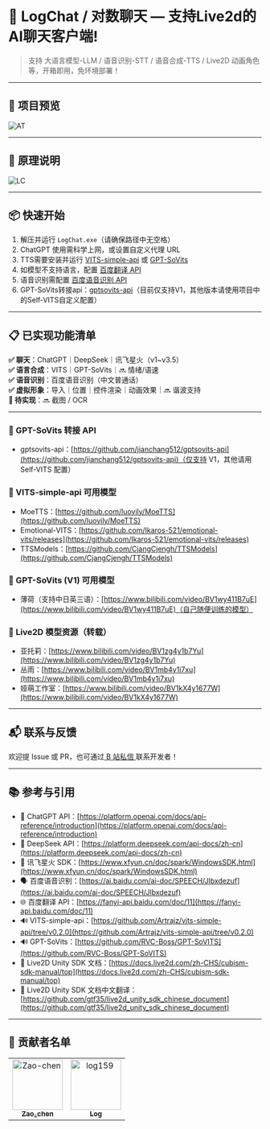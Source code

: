 # 💬 LogChat / 对数聊天 — 支持Live2d的AI聊天客户端!
> 支持 大语言模型-LLM / 语音识别-STT / 语音合成-TTS / Live2D 动画角色等，开箱即用，免环境部署！

---
## 🌈 项目预览
![AT](https://github.com/user-attachments/assets/3ccc4a8b-9a46-43ae-8afe-544b1eeb1e3e)

---
## 🧩 原理说明
![LC](https://github.com/user-attachments/assets/85a5d72e-6cad-476f-8b88-31f4d358d2de)

---
## 📦 快速开始
1. 解压并运行 `LogChat.exe`（请确保路径中无空格）  
2. ChatGPT 使用需科学上网，或设置自定义代理 URL  
3. TTS需要安装并运行 [VITS-simple-api](https://github.com/Artrajz/vits-simple-api/tree/main) 或 [GPT-SoVits](https://github.com/RVC-Boss/GPT-SoVITS)  
4. 如模型不支持语言，配置 [百度翻译 API](https://fanyi-api.baidu.com/)  
5. 语音识别需配置 [百度语音识别 API](https://ai.baidu.com/ai-doc/SPEECH/Jlbxdezuf)  
6. GPT-SoVits转接api：[gptsovits-api](https://github.com/jianchang512/gptsovits-api)（目前仅支持V1，其他版本请使用项目中的Self-VITS自定义配置）  

---
## 📋 已实现功能清单
**✅ 聊天**：ChatGPT｜DeepSeek｜讯飞星火（v1~v3.5）  
**✅ 语言合成**：VITS｜GPT-SoVits｜🔜 情绪/语速  
**✅ 语音识别**：百度语音识别（中文普通话）  
**✅ 虚拟形象**：导入｜位置｜控件渲染｜动画效果｜🔜 谐波支持  
**🧰 待实现**：🔜 截图 / OCR

---
### 🔄 GPT-SoVits 转接 API  
- gptsovits-api：[https://github.com/jianchang512/gptsovits-api](https://github.com/jianchang512/gptsovits-api)（仅支持 V1，其他请用 Self-VITS 配置）

### 🧠 VITS-simple-api 可用模型  
- MoeTTS：[https://github.com/luoyily/MoeTTS](https://github.com/luoyily/MoeTTS)
- Emotional-VITS：[https://github.com/Ikaros-521/emotional-vits/releases](https://github.com/Ikaros-521/emotional-vits/releases)
- TTSModels：[https://github.com/CjangCjengh/TTSModels](https://github.com/CjangCjengh/TTSModels)

### 🧠 GPT-SoVits (V1) 可用模型  
- 薄荷（支持中日英三语）：[https://www.bilibili.com/video/BV1wy411B7uE](https://www.bilibili.com/video/BV1wy411B7uE)（自己随便训练的模型）

### 🎨 Live2D 模型资源（转载）  
- 亚托莉：[https://www.bilibili.com/video/BV1zg4y1b7Yu](https://www.bilibili.com/video/BV1zg4y1b7Yu)
- 丛雨：[https://www.bilibili.com/video/BV1mb4y1i7xu](https://www.bilibili.com/video/BV1mb4y1i7xu)
- 娅萌工作室：[https://www.bilibili.com/video/BV1kX4y1677W](https://www.bilibili.com/video/BV1kX4y1677W)

---
## 📬 联系与反馈

欢迎提 Issue 或 PR，也可通过[ B 站私信 ](https://space.bilibili.com/3493110573172862)联系开发者！

---
## 📚 参考与引用
- 💬 ChatGPT API：[https://platform.openai.com/docs/api-reference/introduction](https://platform.openai.com/docs/api-reference/introduction)
- 💬 DeepSeek API：[https://platform.deepseek.com/api-docs/zh-cn](https://platform.deepseek.com/api-docs/zh-cn)
- 💬 讯飞星火 SDK：[https://www.xfyun.cn/doc/spark/WindowsSDK.html](https://www.xfyun.cn/doc/spark/WindowsSDK.html) 
- 🗣️ 百度语音识别：[https://ai.baidu.com/ai-doc/SPEECH/Jlbxdezuf](https://ai.baidu.com/ai-doc/SPEECH/Jlbxdezuf) 
- 🌐 百度翻译 API：[https://fanyi-api.baidu.com/doc/11](https://fanyi-api.baidu.com/doc/11) 
- 🔊 VITS-simple-api：[https://github.com/Artrajz/vits-simple-api/tree/v0.2.0](https://github.com/Artrajz/vits-simple-api/tree/v0.2.0) 
- 🔊 GPT-SoVits：[https://github.com/RVC-Boss/GPT-SoVITS](https://github.com/RVC-Boss/GPT-SoVITS) 
- 👧 Live2D Unity SDK 文档：[https://docs.live2d.com/zh-CHS/cubism-sdk-manual/top](https://docs.live2d.com/zh-CHS/cubism-sdk-manual/top) 
- 👧 Live2D Unity SDK 文档中文翻译：[https://github.com/gtf35/live2d_unity_sdk_chinese_document](https://github.com/gtf35/live2d_unity_sdk_chinese_document) 

---
## 🙌 贡献者名单
<!-- readme: collaborators,contributors -start -->
<table>
<tr>
    <td align="center">
        <a href="https://github.com/Zao-chen">
            <img src="https://avatars.githubusercontent.com/u/77674075?v=4" width="100;" alt="Zao-chen"/>
            <br />
            <sub><b>Zao_chen</b></sub>
        </a>
    </td>
    <td align="center">
        <a href="https://github.com/log159">
            <img src="https://avatars.githubusercontent.com/u/121474554?v=4" width="100;" alt="log159"/>
            <br />
            <sub><b>Log</b></sub>
        </a>
    </td></tr>
</table>
<!-- readme: collaborators,contributors -end -->

